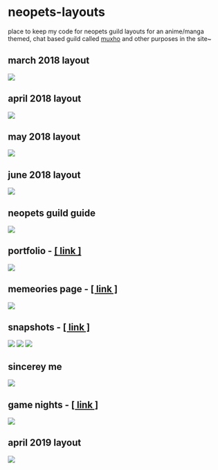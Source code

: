 # neopets-layouts
place to keep my code for neopets guild layouts for an anime/manga themed, chat based guild called <a href="http://www.neopets.com/~muhowebbie">muxho</a> and other purposes in the site~

## march 2018 layout
<img src="https://i.gyazo.com/9ac806c8298970d4f756258f7dc8a67e.png">

## april 2018 layout
<img src="https://i.gyazo.com/367572854abdaf923febeec3b1a7b10c.jpg">

## may 2018 layout
<img src="https://i.gyazo.com/09bc8242ca5c8832f74a822ea309d423.jpg">

## june 2018 layout
<img src="https://i.gyazo.com/7c8a4fb732c987cf68e2cfe9e6dec9f5.jpg">

## neopets guild guide
<img src="https://i.gyazo.com/176ec3f10685f1aae6a7f034d292b60c.png">

## portfolio - <a href="http://www.neopets.com/~Maneso">[ link ]</a>
<img src="https://i.gyazo.com/eac86823947a71c7d259bc6bdf049301.png">

## memeories page - <a href="http://www.neopets.com/~Membo">[ link ]</a>
<img src="https://i.gyazo.com/e32d237c514f4c54753365b669775b1f.png">

## snapshots - <a href="http://www.neopets.com/~Mythology">[ link ]</a>
<img src="https://i.gyazo.com/8c49359d7dfad15d5697cf158273cc3d.png">
<img src="https://i.gyazo.com/aeadfb854709ef20f2e97cf8e9cf1103.png">
<img src="https://i.gyazo.com/28a4023b4d9ef712fcef0b49fcc78a4d.png">

## sincerey me
<img src="https://i.gyazo.com/9060bb848bdb2a87c508db53c2675214.png">

## game nights - <a href="http://www.neopets.com/~wafflezzxx">[ link ]</a>
<img src="https://i.gyazo.com/6b997fa916be28a7446b191102d52c93.png">

## april 2019 layout
<img src="https://i.gyazo.com/e866dcb77c8c4d1a144be7f521fdb1b0.png">